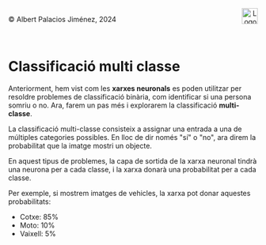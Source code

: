 <div style="display: flex; width: 100%;">
    <div style="flex: 1; padding: 0px;">
        <p>© Albert Palacios Jiménez, 2024</p>
    </div>
    <div style="flex: 1; padding: 0px; text-align: right;">
        <img src="./assets/ieti.png" height="32" alt="Logo de IETI" style="max-height: 32px;">
    </div>
</div>
<br/>

# Classificació multi classe

Anteriorment, hem vist com les **xarxes neuronals** es poden utilitzar per resoldre problemes de classificació binària, com identificar si una persona somriu o no. Ara, farem un pas més i explorarem la classificació **multi-classe**.

La classificació multi-classe consisteix a assignar una entrada a una de múltiples categories possibles. En lloc de dir només "sí" o "no", ara direm la probabilitat que la imatge mostri un objecte.

En aquest tipus de problemes, la capa de sortida de la xarxa neuronal tindrà una neurona per a cada classe, i la xarxa donarà una probabilitat per a cada classe. 

Per exemple, si mostrem imatges de vehicles, la xarxa pot donar aquestes probabilitats:

- Cotxe: 85%
- Moto: 10%
- Vaixell: 5%




